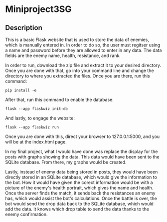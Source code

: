 # Miniproject3SG

## Description
This is a basic Flask website that is used to store the data of enemies, which is manually entered in. In order to
do so, the user must regitser using a name and password before they are allowed to enter in any data.
The data fields are the enemy name, health, resistance, and rank.

In order to run, download the zip file and extract it to your desired directory.
Once you are done with that, go into your command line and change the directory to
where you extracted the files. Once you are there, run this command:

```
pip install -e
```

After that, run this command to enable the database:

```
flask --app flaskwiz init-db
```

And lastly, to engage the website:

```
flask --app flaskwiz run
```

Once you are done with this, direct your browser to 127.0.0.1:5000, and you will be
at the index.html page.

In my final project, what I would have done was replace the display for the posts with graphs showing the data.
This data would have been sent to the SQLite database. From there, my graphs would be created.

Lastly, instead of enemy data being stored in posts, they would have been directly stored in an SQLite database, which
would give the information to the bot. How it would have given the corect information would be with a picture of the
enemy's health portrait, which gives the name and health. Once the server finds the match, it sends back the resistances
an enemy has, which would assist the bot's calculations. Once the battle is over, the bot would send the drop data back 
to the SQLite database, which would add the data. It knows which drop table to send the data thanks to the enemy
confirmation.